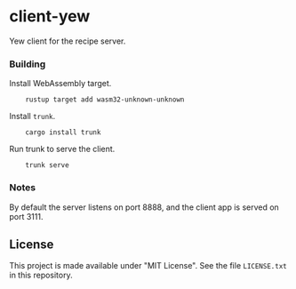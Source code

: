 # client-yew
Yew client for the recipe server.


### Building
Install WebAssembly target.
```
    rustup target add wasm32-unknown-unknown
```
Install `trunk`.
```
    cargo install trunk
```
Run trunk to serve the client.
```
    trunk serve
```

### Notes
By default the server listens on port 8888, and the client app is served on port 3111.

## License
This project is made available under "MIT License".
See the file `LICENSE.txt` in this repository.
